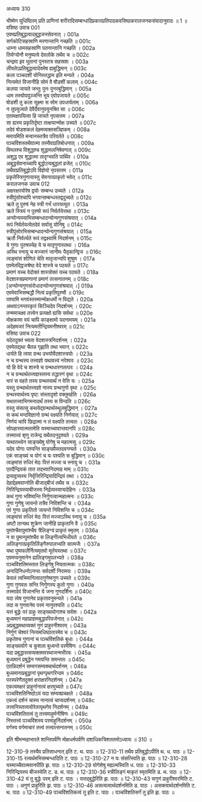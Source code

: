 अध्यायः 310

भीष्मेण युधिष्ठिरम् प्रति प्राणिनां शरीरादिसम्बन्धादिप्रकारप्रतिपादकवसिष्ठकरालजनकसंवादानुवादः ॥ 1 ॥
वसिष्ठ उवाच 	001  
एवमप्रतिबुद्धत्वादबुद्धजनसेवनात् ।	001a  
सर्गकोटिसहस्राणि मरणान्तानि गच्छति ॥	001c  
धाम्ना धामसहस्राणि पतनान्तानि गच्छति ।	002a  
तिर्यग्योनौ मनुष्यत्वे देवलोके तथैव च ॥	002c  
चन्द्रमा इव भूतानां पुनस्तत्र सहस्रशः ।	003a  
लीयतेऽप्रतिबुद्धत्वादेवमेष ह्यबुद्धिमान् ॥	003c  
कला पञ्चदशी योनिस्तद्धाम इति मन्यते ।	004a  
नित्यमेतं विजानीहि सोमं वै षौडशीं कलाम् ॥	004c  
कलया जायते जन्तुः पुनः पुनरबुद्धिमान् ।	005a  
धाम तस्योपयुञ्जन्ति भूय एवोपजायते ॥	005c  
षोडशी तु कला सूक्ष्मा स सोम उपधार्यताम् ।	006a  
न तूपयुज्यते देवैर्देवानुपयुनक्ति सा ॥	006c  
एतामक्षपयित्वा हि जायते नृपसत्तम ।	007a  
सा ह्यस्य प्रकृतिर्दृष्टा तत्क्षयान्मोक्ष उच्यते ॥	007c  
तदेवं षोडशकलं देहमव्यक्तसञ्ज्ञिकम् ।	008a  
ममायमिति मन्वानस्तत्रैव परिवर्तते ॥	008c  
पञ्चविंशस्तथैवात्मा तस्यैवाप्रतिबोधनात् ।	009a  
विमलश्च विशुद्धश्च शुद्धामलनिषेवणात् ॥	009c  
अशुद्ध एव शुद्धात्मा तादृग्भवति पार्थिव ।	010a  
अबुद्धसेवनाच्चापि बुद्धोऽप्यबुद्धतां व्रजेत् ॥	010c  
तथैवाप्रतिबुद्धोऽपि विज्ञेयो नृपसत्तम ।	011a  
प्रकृतेस्त्रिगुणायास्तु सेवनात्प्राकृतो भवेत् ॥	011c  
करालजनक उवाच 	012  
अक्षरक्षरयोरेष द्वयोः सम्बन्ध उच्यते ।	012a  
स्त्रीपुंसोश्चापि भगवन्सम्बन्धस्तद्वदुच्यते ॥	012c  
ऋते तु पुरुषं नेह स्त्री गर्भं धारयत्युत ।	013a  
ऋते स्त्रियं न पुरुषो रूपं निर्वर्तयेत्तथा ॥	013c  
अन्योन्यस्याभिसम्बन्धादन्योन्यगुणसंश्रयात् ।	014a  
रूपं निर्वर्तयत्येतदेवं सर्वासु योनिषु ॥	014c  
स्त्रीपुंसोरभिसम्बन्धादन्योन्यगुणसंश्रयात् ।	015a  
ऋतौ निर्वर्त्यते रूपं तद्वक्ष्यामि निदर्शनम् ॥	015c  
ये गुणाः पुरुषस्येह ये च मातृगुणास्तथा ।	016a  
अस्थि स्नायु च मज्जानं जानीमः पैतृकान्द्विज ॥	016c  
त्वङ्मांसं शोणितं चेति मातृजान्यपि शुश्रुम ।	017a  
एवमेतद्द्विजश्रेष्ठ वेदे शास्त्रे च पठ्यते ॥	017c  
प्रमाणं यच्च वेदोक्तं शास्त्रोक्तं यच्च पठ्यते ।	018a  
वेदशास्त्रप्रमाणानां प्रमाणं तत्सनातनम् ॥	018c  
[अन्योन्यगुणसंरोधादन्योन्यगुणसंश्रयात् ।]	019a  
एवमेवाभिसम्बद्धौ नित्यं प्रकृतिपूरुषौ ॥	019c  
पश्यामि भगवंस्तस्मान्मोक्षधर्मो न विद्यते ।	020a  
अथवाऽनन्तरकृतं किञ्चिदेव निदर्शनम् ।	020c  
तन्ममाचक्ष्व तत्त्वेन प्रत्यक्षो ह्यसि सर्वथा ॥	020e  
मोक्षकामा वयं चापि काङ्क्षामो यदनामयम् ।	021a  
अदेहमजरं नित्यमतीन्द्रियमनीश्वरम् ॥	021c  
वसिष्ठ उवाच 	022  
यदेतदुक्तं भवता वेदशास्त्रनिदर्शनम् ।	022a  
एवमेतद्यथा चैतन्न गृह्णाति तथा भवान् ॥	022c  
धार्यते हि त्वया ग्रन्थ उभयोर्वेदशास्त्रयोः ।	023a  
न च ग्रन्थस्य तत्त्वज्ञो यथावत्त्वं नरेश्वरः ॥	023c  
यो हि वेदे च शास्त्रे च ग्रन्थधारणतत्परः ।	024a  
न च ग्रन्थार्थतत्त्वज्ञस्तस्य तद्धारणं वृथा ॥	024c  
भारं स वहते तस्य ग्रन्थस्यार्थं न वेत्ति यः ।	025a  
यस्तु ग्रन्थार्थतत्त्वज्ञो नास्य ग्रन्थगुणो वृथा ॥	025c  
ग्रन्थस्यार्थस्य पृष्टः संस्तादृशो वक्तुमर्हति ।	026a  
यथातत्त्वाभिगमनादर्थं तस्य स विन्दति ॥	026c  
वस्तु संसत्सु कथयेद्ग्रन्थार्थस्थूलबुद्धिमान् ।	027a  
स कथं मन्दविज्ञानो ग्रन्थं वक्ष्यति निर्णयात् ॥	027c  
निर्णयं चापि छिद्रात्मा न तं वक्ष्यति तत्त्वतः ।	028a  
सोपहास्यात्मतामेति यस्माच्चावाप्तवानपि ॥	028c  
तस्मात्त्वं शृणु राजेन्द्र यथैतदनुदृश्यते ।	029a  
याथातथ्येन साङ्ख्येषु योगेषु च महात्मसु ॥	029c  
यदेव योगाः पश्यन्ति साङ्ख्यैस्तदवगम्यते ।	030a  
एकं साङ्ख्यं च योगं च यः पश्यति स बुद्धिमान् ॥	030c  
त्वङ्मांसं रुधिरं मेदः पित्तं मज्जा च स्नायु च ।	031a  
एतदैन्द्रियकं तात तद्भवानिदमाह माम् ॥	031c  
द्रव्याद्द्रव्यस्य निर्वृत्तिरिन्द्रियादिन्द्रियं तथा ।	032a  
देहाद्देहमवाप्नोति बीजाद्बीजं तथैव च ॥	032c  
निरिन्द्रियस्याबीजस्य निर्द्रव्यस्याप्यदेहिनः ।	033a  
कथं गुणा भविष्यन्ति निर्गुणत्वान्महात्मनः ॥	033c  
गुणा गुणेषु जायन्ते तत्रैव निविशन्ति च ।	034a  
एवं गुणाः प्रकृतितो जायन्ते निविशन्ति च ॥	034c  
त्वङ्मांसं रुधिरं मेदः पित्तं मज्जाऽस्थि स्नायु च ।	035a  
अष्टौ तान्यथ शुक्रेण जानीहि प्राकृतानि वै ॥	035c  
पुमांश्चैवापुमांश्चैव त्रैलिङ्ग्यं प्राकृतं स्मृतम् ।	036a  
न वा पुमान्पुमांश्चैव स लिङ्गीत्यभिधीयते ॥	036c  
अलिङ्गात्प्रकृतिर्लिङ्गैरुपालभ्यति सात्मजैः ।	037a  
यथा पुष्पफलैर्नित्यमृतवो मूर्तयस्तथा ॥	037c  
एवमप्यनुमानेन ह्यलिङ्गमुपलभ्यते ।	038a  
पञ्चविंशतिमस्तात लिङ्गेषु नियतात्मकः ॥	038c  
अनादिनिधनोऽनन्तः सर्वदर्शी निरामयः ।	039a  
केवलं त्वभिमानित्वादगुणेष्वगुण उच्यते ॥	039c  
गुणा गुणवतः सन्ति निर्गुणस्य कुतो गुणाः ।	040a  
तस्मादेवं विजानन्ति ये जना गुणदर्शिनः ॥	040c  
यदा त्वेष गुणानेव प्रकृतावनुमन्यते ।	041a  
तदा स गुणवानेव परमं नानुपश्यति ॥	041c  
यत्तं बुद्धेः परं प्राहुः साङ्ख्ययोगाश्च सर्वशः ।	042a  
बुध्यमानं महाप्राज्ञमबुद्धपरिवर्जनात् ॥	042c  
अप्रबुद्धमथाव्यक्तं गुणं प्राहुरनीश्वरम् ।	043a  
निर्गुणं चेश्वरं नित्यमधिष्ठातारमेव च ॥	043c  
प्रकृतेश्च गुणानां च पञ्चविंशतिकं बुधाः ।	044a  
साङ्ख्ययोगे च कुशला बुध्यन्ते परमैषिणः ॥	044c  
यदा प्रबुद्धास्त्वव्यक्तमवस्थाजन्मभीरवः ।	045a  
बुध्यमानं प्रबुद्धेन गमयन्ति समन्ततः ॥	045c  
एतन्निदर्शनं सम्यगसम्यक्चार्थदर्शनम् ।	046a  
बुध्यमानाप्रबुद्धानां पृथग्पृथगरिन्दम ॥	046c  
परस्परेणैतदुक्तं क्षराक्षरनिदर्शनम् ।	047a  
एकत्वमक्षरं प्राहुर्नानात्वं क्षरमुच्यते ॥	047c  
पञ्चविंशतिनिष्ठोऽयं यदा सम्यक्प्रचक्षते ।	048a  
एकत्वं दर्शनं चास्य नानात्वं चाप्यदर्शनम् ॥	048c  
तत्त्वनिस्तत्त्वयोरेतत्पृथगेव निदर्शनम् ।	049a  
पञ्चविंशतितत्वं तु तत्त्वमाहुर्मनीषिणः ॥	049c  
निस्तत्त्वं पञ्चविंशस्य परमाहुर्निदर्शनम् ।	050a  
वर्गस्य वर्गमाचारं तत्त्वं तत्त्वात्सनातनम् ॥ 	050c  

इति श्रीमन्महाभारते शान्तिपर्वणि मोक्षधर्मपर्वणि दशाधिकत्रिशततमोऽध्यायः ॥ 310 ॥

12-310-9 तस्यैव प्रतिसाधनात् इति ट. थ. पाठः ॥ 12-310-11 तथैव प्रतिबुद्धोऽपीति थ. ध. पाठः ॥ 12-310-15 रत्यर्थमभिसम्बन्धादिति ट. पाठः ॥ 12-310-27 न यः संसत्स्विति झ. पाठः ॥ 12-310-28 यस्माच्चैवात्मवानपीति झ. पाठः ॥ 12-310-29 योगेशेषु मह्यत्मस्विति ध. पाठः ॥ 12-310-33 निरिन्द्रियस्य बीजस्येति ट. ड. थ. पाठः ॥ 12-310-36 स्त्रीलिङ्गं माकृतं स्मृतमिति ड. थ. पाठः ॥ 12-310-42 यं तु बुद्धेः परम् इति ट. पाठः । यत्तद्बुद्धेरिति झ. पाठः ॥ 12-310-43 सगुणं प्राहुरीश्वरमिति ट. पाठः । अगुणं प्राहुरिति झ. पाठः ॥ 12-310-46 असत्यत्वार्थदर्शनमिति ड. पाठः । असक्त्वार्थदर्शनमिति ट. थ. पाठः ॥ 12-310-49 पञ्चविंशतिकत्वं तु इति ट. पाठः । पञ्चविंशतिसर्गं तु इति झ. पाठः ॥
